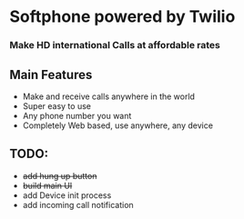 # Softphone powered by Twilio

### Make HD international Calls at affordable rates

## Main Features

- Make and receive calls anywhere in the world
- Super easy to use
- Any phone number you want
- Completely Web based, use anywhere, any device

## TODO:

- ~~add hung up button~~
- ~~build main UI~~
- add Device init process
- add incoming call notification
